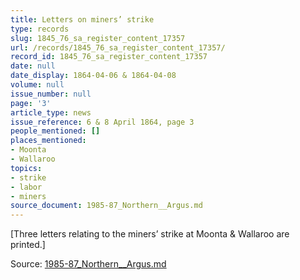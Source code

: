 ```yaml
---
title: Letters on miners’ strike
type: records
slug: 1845_76_sa_register_content_17357
url: /records/1845_76_sa_register_content_17357/
record_id: 1845_76_sa_register_content_17357
date: null
date_display: 1864-04-06 & 1864-04-08
volume: null
issue_number: null
page: '3'
article_type: news
issue_reference: 6 & 8 April 1864, page 3
people_mentioned: []
places_mentioned:
- Moonta
- Wallaroo
topics:
- strike
- labor
- miners
source_document: 1985-87_Northern__Argus.md
---
```


[Three letters relating to the miners’ strike at Moonta & Wallaroo are printed.]

Source: [1985-87_Northern__Argus.md](/downloads/markdown/1985-87_Northern__Argus.md)

